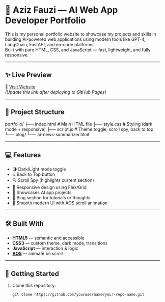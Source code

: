 # 🧠 Aziz Fauzi — AI Web App Developer Portfolio

This is my personal portfolio website to showcase my projects and skills in building AI-powered web applications using modern tools like GPT-4, LangChain, FastAPI, and no-code platforms.  
Built with pure HTML, CSS, and JavaScript — fast, lightweight, and fully responsive.

---

## ✨ Live Preview

🔗 [Visit Website](https://yourusername.github.io/your-repo-name)  
*(Update this link after deploying to GitHub Pages)*

---

## 📂 Project Structure

portfolio/
├── index.html # Main HTML file
├── style.css # Styling (dark mode + responsive)
├── script.js # Theme toggle, scroll spy, back to top
└── blog/
└── ai-news-summarizer.html

---

## 💻 Features

- 🌗 Dark/Light mode toggle
- 🔝 Back to Top button
- 🔍 Scroll Spy (highlights current section)
- 🚀 Responsive design using Flex/Grid
- 🧠 Showcases AI app projects
- 📝 Blog section for tutorials or thoughts
- 🎨 Smooth modern UI with AOS scroll animation

---

## 🛠️ Built With

- **HTML5** — semantic and accessible
- **CSS3** — custom theme, dark mode, transitions
- **JavaScript** — interaction & logic
- **[AOS](https://michalsnik.github.io/aos/)** — animate on scroll

---

## 🚀 Getting Started

1. Clone this repository:
   ```bash
   git clone https://github.com/yourusername/your-repo-name.git
